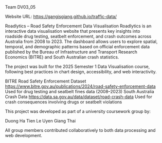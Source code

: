 Team DV03_05

Website URL: https://gangisgiang.github.io/traffic-data/

Roadlytics – Road Safety Enforcement Data Visualisation
Roadlytics is an interactive data visualisation website that presents key insights into roadside drug testing, seatbelt enforcement, and crash outcomes across Australia from 2008 to 2023. The dashboard allows users to explore spatial, temporal, and demographic patterns based on official enforcement data published by the Bureau of Infrastructure and Transport Research Economics (BITRE) and South Australian crash statistics.

The project was built for the 2025 Semester 1 Data Visualisation course, following best practices in chart design, accessibility, and web interactivity.

BITRE Road Safety Enforcement Dataset
https://www.bitre.gov.au/publications/2024/road-safety-enforcement-data
Used for drug testing and seatbelt fines data (2008–2023)
South Australia Crash Data
https://data.sa.gov.au/data/dataset/road-crash-data
Used for crash consequences involving drugs or seatbelt violations

This project was developed as part of a university coursework group by:

Duong Ha Tien Le
Uyen Giang Thai

All group members contributed collaboratively to both data processing and web development.
